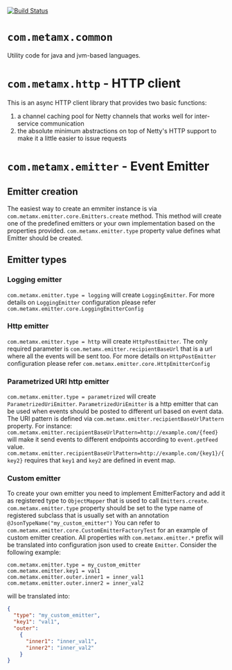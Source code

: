 [![Build Status](https://travis-ci.org/metamx/java-util.svg?branch=master)](https://travis-ci.org/metamx/java-util)

`com.metamx.common`
===================

Utility code for java and jvm-based languages.

`com.metamx.http` - HTTP client
===============================

This is an async HTTP client library that provides two basic functions:

 1) a channel caching pool for Netty channels that works well for inter-service communication
 2) the absolute minimum abstractions on top of Netty's HTTP support to make it a little easier to issue requests

`com.metamx.emitter` - Event Emitter
====================================

## Emitter creation
The easiest way to create an emmiter instance is via `com.metamx.emitter.core.Emitters.create` method.
This method will create one of the predefined emitters or your own implementation based on the properties provided.
`com.metamx.emitter.type` property value defines what Emitter should be created.

## Emitter types

### Logging emitter
`com.metamx.emitter.type = logging` will create `LoggingEmitter`.
For more details on `LoggingEmitter` configuration please refer `com.metamx.emitter.core.LoggingEmitterConfig`

### Http emitter
`com.metamx.emitter.type = http` will create `HttpPostEmitter`.
The only required parameter is `com.metamx.emitter.recipientBaseUrl` that is a url where all the events will be sent too.
For more details on `HttpPostEmitter` configuration please refer `com.metamx.emitter.core.HttpEmitterConfig`

### Parametrized URI http emitter
`com.metamx.emitter.type = parametrized` will create `ParametrizedUriEmitter`.
`ParametrizedUriEmitter` is a http emitter that can be used when events should be posted to different url based on event data.
The URI pattern is defined via `com.metamx.emitter.recipientBaseUrlPattern` property.
For instance: `com.metamx.emitter.recipientBaseUrlPattern=http://example.com/{feed}` will make it send events to different endpoints according to `event.getFeed` value.
`com.metamx.emitter.recipientBaseUrlPattern=http://example.com/{key1}/{key2}` requires that `key1` and `key2` are defined in event map.

### Custom emitter
To create your own emitter you need to implement EmitterFactory and add it as registered type to `ObjectMapper` that is used to call `Emitters.create`.
`com.metamx.emitter.type` property should be set to the type name of registered subclass that is usually set with an annotation `@JsonTypeName("my_custom_emitter")`
You can refer to `com.metamx.emitter.core.CustomEmitterFactoryTest` for an example of custom emitter creation.
All properties with `com.metamx.emitter.*` prefix will be translated into configuration json used to create `Emitter`.
Consider the following example:
```properties
com.metamx.emitter.type = my_custom_emitter
com.metamx.emitter.key1 = val1
com.metamx.emitter.outer.inner1 = inner_val1
com.metamx.emitter.outer.inner2 = inner_val2
```
will be translated into:
```json
{
  "type": "my_custom_emitter",
  "key1": "val1",
  "outer":
    {
      "inner1": "inner_val1",
      "inner2": "inner_val2"
    }
}
```